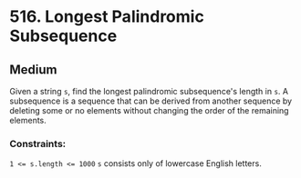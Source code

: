 # 516. Longest Palindromic Subsequence

## Medium

Given a string `s`, find the longest palindromic subsequence's length in `s`. A subsequence is a sequence that can be
derived from another sequence by deleting some or no elements without changing the order of the remaining elements.

### Constraints:

`1 <= s.length <= 1000`
`s` consists only of lowercase English letters.